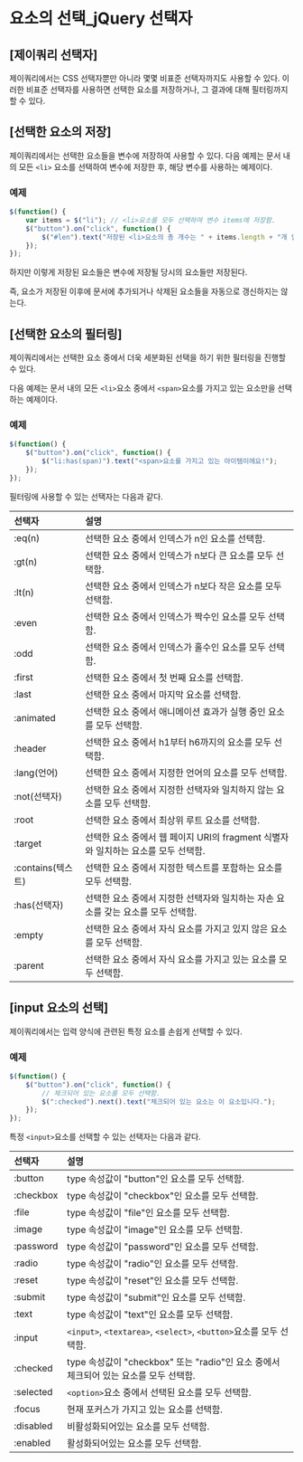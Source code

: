 # 요소의 선택_jQuery 선택자

## [제이쿼리 선택자]
  제이쿼리에서는 CSS 선택자뿐만 아니라 몇몇 비표준 선택자까지도 사용할 수 있다.
이러한 비표준 선택자를 사용하면 선택한 요소를 저장하거나, 그 결과에 대해 필터링까지 할 수 있다.

## [선택한 요소의 저장]
  제이쿼리에서는 선택한 요소들을 변수에 저장하여 사용할 수 있다.
다음 예제는 문서 내의 모든 `<li>` 요소를 선택하여 변수에 저장한 후, 해당 변수를 사용하는 예제이다.

### 예제
~~~javascript
$(function() {
    var items = $("li"); // <li>요소를 모두 선택하여 변수 items에 저장함.
    $("button").on("click", function() {
        $("#len").text("저장된 <li>요소의 총 개수는 " + items.length + "개 입니다.");
    });
});
~~~

하지만 이렇게 저장된 요소들은 변수에 저장될 당시의 요소들만 저장된다.

즉, 요소가 저장된 이후에 문서에 추가되거나 삭제된 요소들을 자동으로 갱신하지는 않는다.


## [선택한 요소의 필터링]
  제이쿼리에서는 선택한 요소 중에서 더욱 세분화된 선택을 하기 위한 필터링을 진행할 수 있다.

다음 예제는 문서 내의 모든 `<li>`요소 중에서 `<span>`요소를 가지고 있는 요소만을 선택하는 예제이다.

### 예제
~~~javascript
$(function() {
    $("button").on("click", function() {
        $("li:has(span)").text("<span>요소를 가지고 있는 아이템이에요!");
    });
});
~~~

필터링에 사용할 수 있는 선택자는 다음과 같다.

|선택자|설명|
|:-----|:-----|
|:eq(n)	| 선택한 요소 중에서 인덱스가 n인 요소를 선택함.|
|:gt(n)	| 선택한 요소 중에서 인덱스가 n보다 큰 요소를 모두 선택함.|
|:lt(n)	| 선택한 요소 중에서 인덱스가 n보다 작은 요소를 모두 선택함.|
|:even	| 선택한 요소 중에서 인덱스가 짝수인 요소를 모두 선택함.|
|:odd	| 선택한 요소 중에서 인덱스가 홀수인 요소를 모두 선택함.|
|:first	| 선택한 요소 중에서 첫 번째 요소를 선택함.|
|:last	| 선택한 요소 중에서 마지막 요소를 선택함.|
|:animated	| 선택한 요소 중에서 애니메이션 효과가 실행 중인 요소를 모두 선택함.|
|:header	| 선택한 요소 중에서 h1부터 h6까지의 요소를 모두 선택함.|
|:lang(언어)	| 선택한 요소 중에서 지정한 언어의 요소를 모두 선택함.|
|:not(선택자)	| 선택한 요소 중에서 지정한 선택자와 일치하지 않는 요소를 모두 선택함.|
|:root	| 선택한 요소 중에서 최상위 루트 요소를 선택함.|
|:target	| 선택한 요소 중에서 웹 페이지 URI의 fragment 식별자와 일치하는 요소를 모두 선택함.|
|:contains(텍스트)	| 선택한 요소 중에서 지정한 텍스트를 포함하는 요소를 모두 선택함.|
|:has(선택자)	| 선택한 요소 중에서 지정한 선택자와 일치하는 자손 요소를 갖는 요소를 모두 선택함.|
|:empty	| 선택한 요소 중에서 자식 요소를 가지고 있지 않은 요소를 모두 선택함.|
|:parent	| 선택한 요소 중에서 자식 요소를 가지고 있는 요소를 모두 선택함.|


## [input 요소의 선택]
  제이쿼리에서는 입력 양식에 관련된 특정 요소를 손쉽게 선택할 수 있다.

### 예제
~~~javascript
$(function() {
    $("button").on("click", function() {
        // 체크되어 있는 요소를 모두 선택함.
        $(":checked").next().text("체크되어 있는 요소는 이 요소입니다.");
    });
});
~~~

특정 `<input>`요소를 선택할 수 있는 선택자는 다음과 같다.

|선택자|설명|
|:-----|:-----|
|:button	| type 속성값이 "button"인 요소를 모두 선택함.|
|:checkbox	| type 속성값이 "checkbox"인 요소를 모두 선택함.|
|:file	| type 속성값이 "file"인 요소를 모두 선택함.|
|:image	| type 속성값이 "image"인 요소를 모두 선택함.|
|:password	| type 속성값이 "password"인 요소를 모두 선택함.|
|:radio	| type 속성값이 "radio"인 요소를 모두 선택함.|
|:reset	| type 속성값이 "reset"인 요소를 모두 선택함.|
|:submit	| type 속성값이 "submit"인 요소를 모두 선택함.|
|:text	| type 속성값이 "text"인 요소를 모두 선택함.|
|:input	| `<input>`, `<textarea>`, `<select>`, `<button>`요소를 모두 선택함.|
|:checked	| type 속성값이 "checkbox" 또는 "radio"인 요소 중에서 체크되어 있는 요소를 모두 선택함.|
|:selected	| `<option>`요소 중에서 선택된 요소를 모두 선택함.|
|:focus	| 현재 포커스가 가지고 있는 요소를 선택함.|
|:disabled	| 비활성화되어있는 요소를 모두 선택함.|
|:enabled	| 활성화되어있는 요소를 모두 선택함.|
